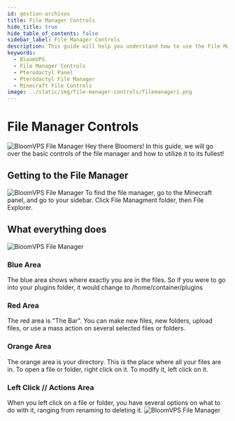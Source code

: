 ```yaml
---
id: gestion-archivos
title: File Manager Controls
hide_title: true
hide_table_of_contents: false
sidebar_label: File Manager Controls
description: This guide will help you understand how to use the File Manager in your browser.
keywords:
  - BloomVPS
  - File Manager Controls
  - Pterodactyl Panel
  - Pterodactyl File Manager
  - Minecraft File Controls
image: ../static/img/file-manager-controls/filemanager1.png
---
```

# File Manager Controls
![BloomVPS File Manager](../static/img/file-manager-controls/filemanger1.png)
Hey there Bloomers! In this guide, we will go over the basic controls of the file manager and how to utilize it to its fullest!

## Getting to the File Manager
![BloomVPS File Manager](../static/img/file-manager-controls/filemanger2.png)
To find the file manager, go to the Minecraft panel, and go to your sidebar. Click File Managment folder, then File Explorer. 

## What everything does
![BloomVPS File Manager](../static/img/file-manager-controls/filemanger3.png)
### Blue Area
The blue area shows where exactly you are in the files. So if you were to go into your plugins folder, it would change to /home/container/plugins
### Red Area
The red area is "The Bar". You can make new files, new folders, upload files, or use a mass action on several selected files or folders. 
### Orange Area
The orange area is your directory. This is the place where all your files are in. To open a file or folder, right click on it. To modify it, left click on it.
### Left Click // Actions Area
When you left click on a file or folder, you have several options on what to do with it, ranging from renaming to deleting it. 
![BloomVPS File Manager](../static/img/file-manager-controls/filemanger4.png)